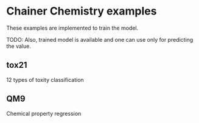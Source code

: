 # Chainer Chemistry examples

These examples are implemented to train the model.

TODO: Also, trained model is available and one can use only for predicting the value.

## tox21
12 types of toxity classification

## QM9 
Chemical property regression

